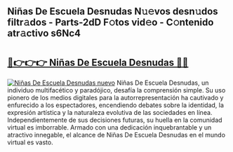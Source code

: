 ## Niñas De Escuela Desnudas N𝚞𝚎vos desn𝚞dos filtr𝚊dos - Parts-2dD F𝚘tos vid𝚎o - C𝚘ntenido atr𝚊ctivo s6Nc4

# <h2><a href="http://mbbshjb.tromn.icu/?c=Ni%c3%b1as+De+Escuela+Desnudas">🔗👉👉👉 Niñas De Escuela Desnudas 🔗🔗</a></h2>

[![Niñas De Escuela Desnudas nuevo](https://i.imgur.com/pEAQMta.gif)](http://mbbshjb.tromn.icu/?c=Ni%c3%b1as+De+Escuela+Desnudas)
Niñas De Escuela Desnudas, un individuo multifacético y paradójico, desafía la comprensión simple. Su uso pionero de los medios digitales para la autorrepresentación ha cautivado y enfurecido a los espectadores, encendiendo debates sobre la identidad, la expresión artística y la naturaleza evolutiva de las sociedades en línea. Independientemente de sus decisiones futuras, su huella en la comunidad virtual es imborrable. Armado con una dedicación inquebrantable y un atractivo innegable, el alcance de Niñas De Escuela Desnudas en el mundo virtual es vasto.
